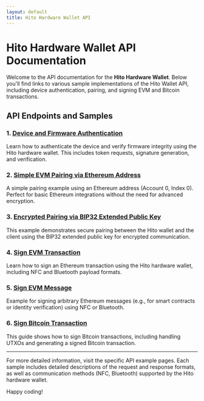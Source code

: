 ```yaml
---
layout: default
title: Hito Hardware Wallet API
---
```


# Hito Hardware Wallet API Documentation

Welcome to the API documentation for the **Hito Hardware Wallet**. Below you'll find links to various sample implementations of the Hito Wallet API, including device authentication, pairing, and signing EVM and Bitcoin transactions.

## API Endpoints and Samples

### 1. [Device and Firmware Authentication](device-firmware-authentication.md)
Learn how to authenticate the device and verify firmware integrity using the Hito hardware wallet. This includes token requests, signature generation, and verification.

### 2. [Simple EVM Pairing via Ethereum Address](evm-pairing-simple.md)
A simple pairing example using an Ethereum address (Account 0, Index 0). Perfect for basic Ethereum integrations without the need for advanced encryption.

### 3. [Encrypted Pairing via BIP32 Extended Public Key](evm-pairing-bip32.md)
This example demonstrates secure pairing between the Hito wallet and the client using the BIP32 extended public key for encrypted communication.

### 4. [Sign EVM Transaction](sign-evm-transaction.md)
Learn how to sign an Ethereum transaction using the Hito hardware wallet, including NFC and Bluetooth payload formats.

### 5. [Sign EVM Message](sign-evm-message.md)
Example for signing arbitrary Ethereum messages (e.g., for smart contracts or identity verification) using NFC or Bluetooth.

### 6. [Sign Bitcoin Transaction](sign-btc-transaction.md)
This guide shows how to sign Bitcoin transactions, including handling UTXOs and generating a signed Bitcoin transaction.

---

For more detailed information, visit the specific API example pages. Each sample includes detailed descriptions of the request and response formats, as well as communication methods (NFC, Bluetooth) supported by the Hito hardware wallet.

Happy coding!
